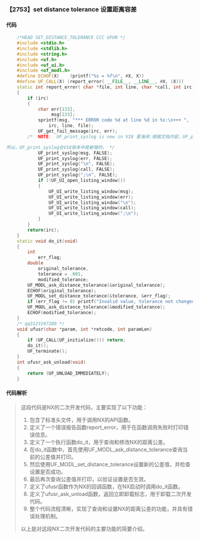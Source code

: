 ### 【2753】set distance tolerance 设置距离容差

#### 代码

```cpp
    /*HEAD SET_DISTANCE_TOLERANCE CCC UFUN */  
    #include <stdio.h>  
    #include <stdlib.h>  
    #include <string.h>  
    #include <uf.h>  
    #include <uf_ui.h>  
    #include <uf_modl.h>  
    #define ECHOF(X)    (printf("%s = %f\n", #X, X))  
    #define UF_CALL(X) (report_error( __FILE__, __LINE__, #X, (X)))  
    static int report_error( char *file, int line, char *call, int irc)  
    {  
        if (irc)  
        {  
            char err[133],  
                 msg[133];  
            sprintf(msg, "*** ERROR code %d at line %d in %s:\n+++ ",  
                irc, line, file);  
            UF_get_fail_message(irc, err);  
        /*  NOTE:  UF_print_syslog is new in V18 里海译:根据文档内容，UF_print_syslog是V18版本中新增的函数，用于打印系统日志消息。

所以，UF_print_syslog在V18版本中是新增的。 */  
            UF_print_syslog(msg, FALSE);  
            UF_print_syslog(err, FALSE);  
            UF_print_syslog("\n", FALSE);  
            UF_print_syslog(call, FALSE);  
            UF_print_syslog(";\n", FALSE);  
            if (!UF_UI_open_listing_window())  
            {  
                UF_UI_write_listing_window(msg);  
                UF_UI_write_listing_window(err);  
                UF_UI_write_listing_window("\n");  
                UF_UI_write_listing_window(call);  
                UF_UI_write_listing_window(";\n");  
            }  
        }  
        return(irc);  
    }  
    static void do_it(void)  
    {  
        int  
            err_flag;  
        double  
            original_tolerance,  
            tolerance = .001,  
            modified_tolerance;  
        UF_MODL_ask_distance_tolerance(&original_tolerance);  
        ECHOF(original_tolerance);  
        UF_MODL_set_distance_tolerance(&tolerance, &err_flag);  
        if (err_flag != 0) printf("Invalid value, tolerance not changed\n");  
        UF_MODL_ask_distance_tolerance(&modified_tolerance);  
        ECHOF(modified_tolerance);  
    }  
    /* qq3123197280 */  
    void ufusr(char *param, int *retcode, int paramLen)  
    {  
        if (UF_CALL(UF_initialize())) return;  
        do_it();  
        UF_terminate();  
    }  
    int ufusr_ask_unload(void)  
    {  
        return (UF_UNLOAD_IMMEDIATELY);  
    }

```

#### 代码解析

> 这段代码是NX的二次开发代码，主要实现了以下功能：
>
> 1. 包含了标准头文件，用于调用NX的API函数。
> 2. 定义了一个错误报告函数report_error，用于在函数调用失败时打印错误信息。
> 3. 定义了一个执行函数do_it，用于查询和修改NX的距离公差。
> 4. 在do_it函数中，首先使用UF_MODL_ask_distance_tolerance查询当前的公差值并打印。
> 5. 然后使用UF_MODL_set_distance_tolerance设置新的公差值，并检查设置是否成功。
> 6. 最后再次查询公差值并打印，以验证设置是否生效。
> 7. 定义了ufusr函数作为NX的回调函数，在NX启动时调用do_it函数。
> 8. 定义了ufusr_ask_unload函数，返回立即卸载标志，用于卸载二次开发代码。
> 9. 整个代码流程清晰，实现了查询和设置NX的距离公差的功能，并具有错误处理机制。
>
> 以上是对这段NX二次开发代码的主要功能的简要介绍。
>
